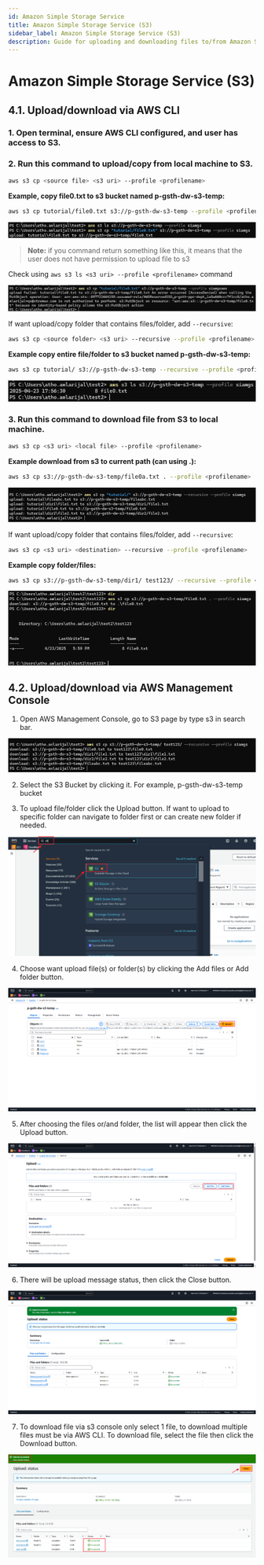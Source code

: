 ```yaml
---
id: Amazon Simple Storage Service
title: Amazon Simple Storage Service (S3)
sidebar_label: Amazon Simple Storage Service (S3)
description: Guide for uploading and downloading files to/from Amazon S3 using AWS CLI and AWS Management Console. Includes commands, examples, and step-by-step instructions.
---
```


# Amazon Simple Storage Service (S3)

## 4.1. Upload/download via AWS CLI

### 1. Open terminal, ensure AWS CLI configured, and user has access to S3.

### 2. Run this command to upload/copy from local machine to S3.

```bash
aws s3 cp <source file> <s3 uri> --profile <profilename>
```

**Example, copy file0.txt to s3 bucket named p-gsth-dw-s3-temp:**

```bash
aws s3 cp tutorial/file0.txt s3://p-gsth-dw-s3-temp --profile <profilename>
```

![example aws s3 cp](./img/image14.png)

> **Note:** if you command return something like this, it means that the user does not have permission to upload file to s3

Check using `aws s3 ls <s3 uri> --profile <profilename>` command

![example aws s3 ls](./img/image15.png)

If want upload/copy folder that contains files/folder, add `--recursive`:

```bash
aws s3 cp <source folder> <s3 uri> --recursive --profile <profilename>
```

**Example copy entire file/folder to s3 bucket named p-gsth-dw-s3-temp:**

```bash
aws s3 cp tutorial/ s3://p-gsth-dw-s3-temp --recursive --profile <profilename>
```

![aws s3 cp recursive](./img/image16.png)

### 3. Run this command to download file from S3 to local machine.

```bash
aws s3 cp <s3 uri> <local file> --profile <profilename>
```

**Example download from s3 to current path (can using .):**

```bash
aws s3 cp s3://p-gsth-dw-s3-temp/file0a.txt . --profile <profilename>
```

![aws s3 cp to local](./img/image17.png)

If want upload/copy folder that contains files/folder, add `--recursive`:

```bash
aws s3 cp <s3 uri> <destination> --recursive --profile <profilename>
```

**Example copy folder/files:**

```bash
aws s3 cp s3://p-gsth-dw-s3-temp/dir1/ test123/ --recursive --profile <profilename>
```

![aws s3 cp to local recursive](./img/image18.png)

## 4.2. Upload/download via AWS Management Console

1. Open AWS Management Console, go to S3 page by type s3 in search bar.

![AWS search bar](./img/image19.png)

2. Select the S3 Bucket by clicking it. For example, p-gsth-dw-s3-temp bucket

3. To upload file/folder click the Upload button. If want to upload to specific folder can navigate to folder first or can create new folder if needed.

![AWS S3 Upload](./img/image20.png)

4. Choose want upload file(s) or folder(s) by clicking the Add files or Add folder button.

![S3 Upload files and/or folder](./img/image21.png)

5. After choosing the files or/and folder, the list will appear then click the Upload button.

![AWS S3 Upload](./img/image22.png)

6. There will be upload message status, then click the Close button.

![AWS S3 message status](./img/image23.png)

7. To download file via s3 console only select 1 file, to download multiple files must be via AWS CLI. To download file, select the file then click the Download button.

![AWS S3 download file](./img/image24.png) 